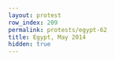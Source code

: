 ```yaml
---
layout: protest
row_index: 209
permalink: protests/egypt-62
title: Egypt, May 2014
hidden: true
---
```

